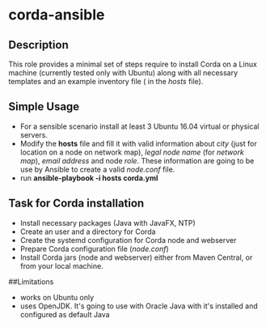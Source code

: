 # corda-ansible

## Description
This role provides a minimal set of steps require to install Corda on a Linux machine (currently tested only with Ubuntu) along with all necessary templates and an example inventory file ( in the *hosts* file).

## Simple Usage

- For a sensible scenario install at least 3 Ubuntu 16.04 virtual or physical servers.
- Modify the **hosts** file and fill it with valid information about *city* (just for location on a node on network map), *legal node name* (for *network map*), *email address* and node *role*. These information are going to be use by Ansible to create a valid *node.conf* file.
- run **ansible-playbook -i hosts corda.yml**

## Task for Corda installation

- Install necessary packages (Java with JavaFX, NTP)
- Create an user and a directory for Corda
- Create the systemd configuration for Corda node and webserver
- Prepare Corda configuration file (*node.conf*)
- Install Corda jars (node and webserver) either from Maven Central, or from your local machine.


##Limitations
- works on Ubuntu only
- uses OpenJDK. It's going to use with Oracle Java with it's installed and configured as default Java
